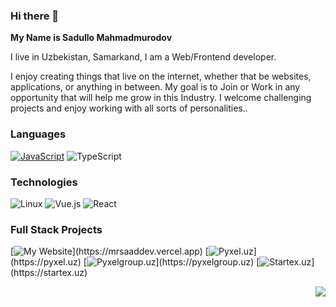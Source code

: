 ### Hi there 👋

<strong> My Name is Sadullo Mahmadmurodov</strong>

I live in Uzbekistan, Samarkand, I am a Web/Frontend developer.

I enjoy creating things that live on the internet, whether that be websites, applications, or anything in between. My goal is to Join or Work in any opportunity that will help me grow in this Industry. I welcome challenging projects and enjoy working with all sorts of personalities..

### Languages

[![JavaScript](https://img.shields.io/badge/-JavaScript-000?&logo=JavaScript&logoColor=ddc508)](https://github.com/mrsaadDev?tab=repositories&q=&type=&language=javascript)
![TypeScript](https://img.shields.io/badge/-TypeScript-000?&logo=TypeScript&logoColor=007ACC)

### Technologies

![Linux](https://img.shields.io/badge/-Linux-000?&logo=Linux&logoColor=FCC624)
![Vue.js](https://img.shields.io/badge/-Vue.js-000?&logo=vue.js)
![React](https://img.shields.io/badge/-React-000?&logo=React)


### Full Stack Projects

[![My Website](https://img.shields.io/badge/-🧬%20My%20Website-000?)](https://mrsaaddev.vercel.app)
[![Pyxel.uz](https://img.shields.io/badge/-🧬%20%20Pyxel-000?)](https://pyxel.uz)
[![Pyxelgroup.uz](https://img.shields.io/badge/-🧬%20Pyxel%20Group-000?)](https://pyxelgroup.uz)
[![Startex.uz](https://img.shields.io/badge/-🧬%20%20Startex-000?)](https://startex.uz)

<img align="right" src="https://github-readme-stats.vercel.app/api?username=mrsaadDev&show_icons=true&count_private=true&hide=contribs&include_all_commits=true&theme=dark&bg_color=30,e96443,904e95" />
